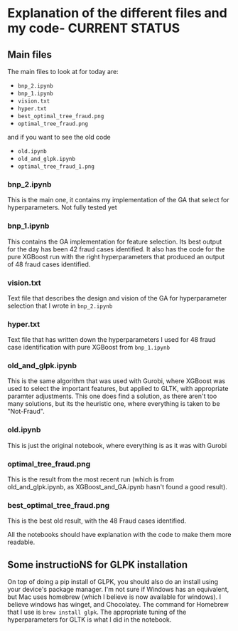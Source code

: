 # Explanation of the different files and my code- CURRENT STATUS


## Main files
The main files to look at for today are:
- `bnp_2.ipynb`
- `bnp_1.ipynb` 
- `vision.txt`
- `hyper.txt`
- `best_optimal_tree_fraud.png`
- `optimal_tree_fraud.png`

and if you want to see the old code

- `old.ipynb`   
- `old_and_glpk.ipynb`
- `optimal_tree_fraud_1.png`


### bnp_2.ipynb
This is the main one, it contains my implementation of the GA that select for hyperparameters. Not fully tested yet

### bnp_1.ipynb
This contains the GA implementation for feature selection. Its best output for the day has been 42 fraud cases identified. It also has the code for the pure XGBoost run with the right hyperparameters that produced an output of 48 fraud cases identified.

### vision.txt
Text file that describes the design and vision of the GA for hyperparameter selection that I wrote in `bnp_2.ipynb`

### hyper.txt
Text file that has written down the hyperparameters I used for 48 fraud case identification with pure XGBoost from `bnp_1.ipynb`

### old_and_glpk.ipynb
This is the same algorithm that was used with Gurobi, where XGBoost was used to select the important features, but applied to GLTK, with appropriate paramter adjustments. This one does find a solution, as there aren't too many solutions, but its the heuristic one, where everything is taken to be "Not-Fraud".


### old.ipynb
This is just the original notebook, where everything is as it was with Gurobi

### optimal_tree_fraud.png
This is the result from the most recent run (which is from old_and_glpk.ipynb, as XGBoost_and_GA.ipynb hasn't found a good result).

### best_optimal_tree_fraud.png
This is the best old result, with the 48 Fraud cases identified.

All the notebooks should have explanation with the code to make them more readable.

## Some instructioNS for GLPK installation
On top of doing a pip install of GLPK, you should also do an install using your device's package manager. I'm not sure if Windows has an equivalent, but Mac uses homebrew (which I believe is now available for windows). I believe windows has winget, and Chocolatey. The command for Homebrew that I use is `brew install glpk`. The appropriate tuning of the hyperparameters for GLTK is what I did in the notebook.
